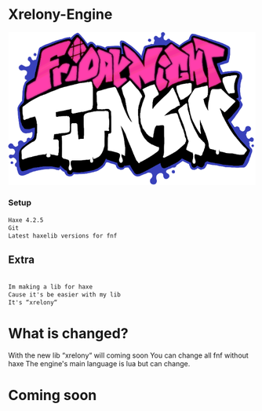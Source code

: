 # Xrelony-Engine

![logo](A4B018EB-5AA5-4B17-B0EE-1864341849F2.png)
### Setup
```
Haxe 4.2.5
Git
Latest haxelib versions for fnf

```

## Extra

```

Im making a lib for haxe
Cause it's be easier with my lib
It's “xrelony“

```

# What is changed?
With the new lib “xrelony“ will coming soon
You can change all fnf without haxe
The engine's main language is lua but can change.

# Coming soon
